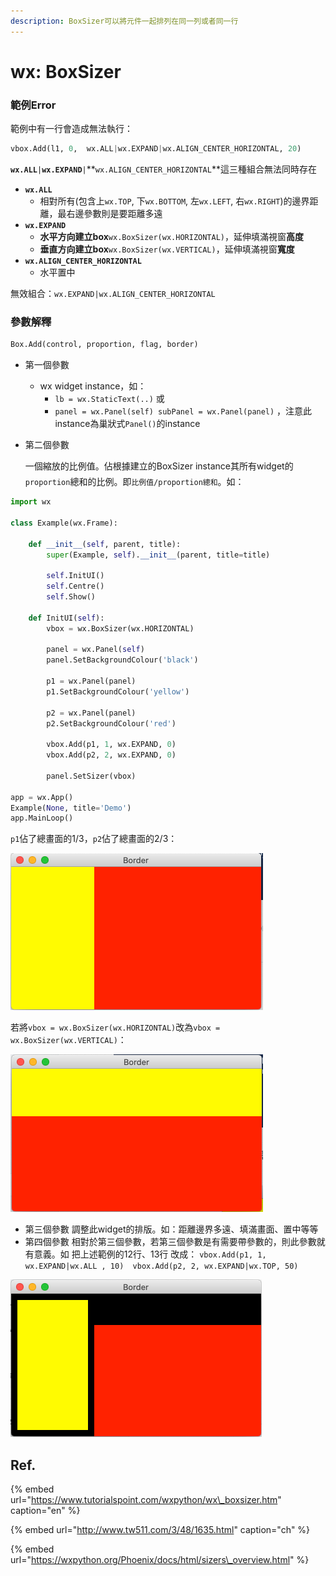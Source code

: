 ```yaml
---
description: BoxSizer可以將元件一起排列在同一列或者同一行
---
```


# wx: BoxSizer

### 範例Error

範例中有一行會造成無法執行：

```python
vbox.Add(l1, 0,  wx.ALL|wx.EXPAND|wx.ALIGN_CENTER_HORIZONTAL, 20)
```

**`wx.ALL`**`|`**`wx.EXPAND`**`|`**`wx.ALIGN_CENTER_HORIZONTAL`**這三種組合無法同時存在

* **`wx.ALL`**
  * 相對所有\(包含上`wx.TOP`, 下`wx.BOTTOM`, 左`wx.LEFT`, 右`wx.RIGHT`\)的邊界距離，最右邊參數則是要距離多遠
* **`wx.EXPAND`**
  * **水平方向建立box**`wx.BoxSizer(wx.HORIZONTAL)`，延伸填滿視窗**高度**
  * **垂直方向建立box**`wx.BoxSizer(wx.VERTICAL)`，延伸填滿視窗**寬度**
* **`wx.ALIGN_CENTER_HORIZONTAL`**
  * 水平置中

無效組合：`wx.EXPAND|wx.ALIGN_CENTER_HORIZONTAL`

### 參數解釋

```python
Box.Add(control, proportion, flag, border)
```

* 第一個參數
  * wx widget instance，如：
    * `lb = wx.StaticText(..)` 或
    * `panel = wx.Panel(self) subPanel = wx.Panel(panel)` ，注意此instance為巢狀式`Panel()`的instance
* 第二個參數

  一個縮放的比例值。佔根據建立的BoxSizer instance其所有widget的`proportion`總和的比例。即`比例值/proportion總和`。如：

```python
import wx

class Example(wx.Frame):

    def __init__(self, parent, title):
        super(Example, self).__init__(parent, title=title)

        self.InitUI()
        self.Centre()
        self.Show()

    def InitUI(self):
        vbox = wx.BoxSizer(wx.HORIZONTAL)

        panel = wx.Panel(self)
        panel.SetBackgroundColour('black')
        
        p1 = wx.Panel(panel)
        p1.SetBackgroundColour('yellow')

        p2 = wx.Panel(panel)
        p2.SetBackgroundColour('red')

        vbox.Add(p1, 1, wx.EXPAND, 0)
        vbox.Add(p2, 2, wx.EXPAND, 0)

        panel.SetSizer(vbox)

app = wx.App()
Example(None, title='Demo')
app.MainLoop()
```

`p1`佔了總畫面的1/3，`p2`佔了總畫面的2/3：

![](../../.gitbook/assets/image%20%288%29.png)

若將`vbox = wx.BoxSizer(wx.HORIZONTAL)`改為`vbox = wx.BoxSizer(wx.VERTICAL)`：

![](../../.gitbook/assets/image%20%2814%29.png)

* 第三個參數 調整此widget的排版。如：距離邊界多遠、填滿畫面、置中等等
* 第四個參數 相對於第三個參數，若第三個參數是有需要帶參數的，則此參數就有意義。如 把上述範例的12行、13行 改成： `vbox.Add(p1, 1, wx.EXPAND|wx.ALL , 10)  vbox.Add(p2, 2, wx.EXPAND|wx.TOP, 50)`

![](../../.gitbook/assets/image%20%2833%29.png)



## Ref.

{% embed url="https://www.tutorialspoint.com/wxpython/wx\_boxsizer.htm" caption="en" %}

{% embed url="http://www.tw511.com/3/48/1635.html" caption="ch" %}

{% embed url="https://wxpython.org/Phoenix/docs/html/sizers\_overview.html" %}



